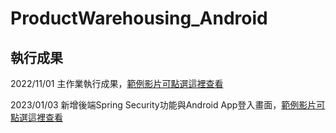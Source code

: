 # ProductWarehousing_Android
執行成果
---
2022/11/01 主作業執行成果，[範例影片可點選這裡查看](https://drive.google.com/file/d/18bkp81Zd0nVoULfCtvaBbo_-WA0WkEDq/view?fbclid=IwAR2PiqLGbUHEIa42Zl3uSUKaLgQ5ZjJEGbomTd31_m9lfY4nvoDC5qGfILE)<br>

2023/01/03 新增後端Spring Security功能與Android App登入畫面，[範例影片可點選這裡查看](https://drive.google.com/file/d/19lD68uhZH7X5eSw0lXgQqcsf72z0h4pM/view?usp=share_link)
